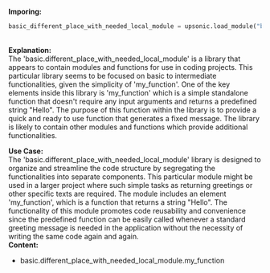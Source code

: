 <b class="custom_code_highlight_green">Imporing:</b><br>
```python
basic_different_place_with_needed_local_module = upsonic.load_module("basic.different_place_with_needed_local_module")
```
<br><b class="custom_code_highlight_green">Explanation:</b><br>The 'basic.different_place_with_needed_local_module' is a library that appears to contain modules and functions for use in coding projects. This particular library seems to be focused on basic to intermediate functionalities, given the simplicity of 'my_function'. One of the key elements inside this library is 'my_function' which is a simple standalone function that doesn't require any input arguments and returns a predefined string "Hello". The purpose of this function within the library is to provide a quick and ready to use function that generates a fixed message. The library is likely to contain other modules and functions which provide additional functionalities.

<b class="custom_code_highlight_green">Use Case:</b><br>The 'basic.different_place_with_needed_local_module' library is designed to organize and streamline the code structure by segregating the functionalities into separate components. This particular module might be used in a larger project where such simple tasks as returning greetings or other specific texts are required. The module includes an element 'my_function', which is a function that returns a string "Hello". The functionality of this module promotes code reusability and convenience since the predefined function can be easily called whenever a standard greeting message is needed in the application without the necessity of writing the same code again and again.
<br><b class="custom_code_highlight_green">Content:</b><br>
  - basic.different_place_with_needed_local_module.my_function

